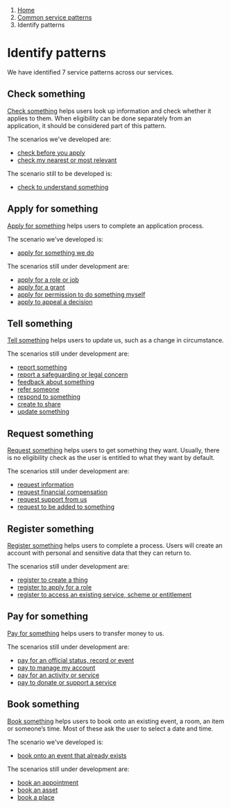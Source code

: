 1. [Home](/docs/core/contents)
2. [Common service patterns](/docs/core/common-service-patterns/overview)
3. Identify patterns

# Identify patterns

We have identified 7 service patterns across our services.

## Check something
[Check something](/docs/core/common-service-patterns/service-patterns/check-something/overview) helps users look up information and check whether it applies to them. When eligibility can be done separately from an application, it should be considered part of this pattern.

The scenarios we've developed are:

* [check before you apply](/docs/core/common-service-patterns/service-patterns/check-something/check-before-you-apply/overview)
* [check my nearest or most relevant](/docs/core/common-service-patterns/service-patterns/check-something/check-my-nearest-or-most-relevant/overview)

The scenario still to be developed is:

* [check to understand something](/docs/core/common-service-patterns/service-patterns/check-something/check-to-understand-something/overview)

## Apply for something
[Apply for something](/docs/core/common-service-patterns/service-patterns/apply-for-something/overview) helps users to complete an application process.

The scenario we've developed is:

* [apply for something we do](/docs/core/common-service-patterns/service-patterns/apply-for-something/apply-for-something-we-do/overview)

The scenarios still under development are:

* [apply for a role or job](/docs/core/common-service-patterns/service-patterns/apply-for-something/apply-for-a-role/overview)
* [apply for a grant](/docs/core/common-service-patterns/service-patterns/apply-for-something/apply-for-a-grant/overview)
* [apply for permission to do something myself](/docs/core/common-service-patterns/service-patterns/apply-for-something/apply-for-permission-to-do-something-myself/overview)
* [apply to appeal a decision](/docs/core/common-service-patterns/service-patterns/apply-for-something/apply-to-appeal-a-decision/overview)

## Tell something
[Tell something](/docs/core/common-service-patterns/service-patterns/tell-something/overview) helps users to update us, such as a change in circumstance. 

The scenarios still under development are:

* [report something](/docs/core/common-service-patterns/service-patterns/tell-something/report-something/overview)
* [report a safeguarding or legal concern](/docs/core/common-service-patterns/service-patterns/tell-something/report-a-safeguarding-or-legal-concern/overview)
* [feedback about something](/docs/core/common-service-patterns/service-patterns/tell-something/feedback-about-something/overview)
* [refer someone](/docs/core/common-service-patterns/service-patterns/tell-something/refer-someone/overview)
* [respond to something](/docs/core/common-service-patterns/service-patterns/tell-something/respond-to-something/overview)
* [create to share](/docs/core/common-service-patterns/service-patterns/tell-something/create-to-share/overview)
* [update something](/docs/core/common-service-patterns/service-patterns/tell-something/update-something/overview)

## Request something
[Request something](/docs/core/common-service-patterns/service-patterns/request-something/overview) helps users to get something they want. Usually, there is no eligibility check as the user is entitled to what they want by default.

The scenarios still under development are:

* [request information](/docs/core/common-service-patterns/service-patterns/request-something/request-information/overview)
* [request financial compensation](/docs/core/common-service-patterns/service-patterns/request-something/request-financial-compensation/overview)
* [request support from us](/docs/core/common-service-patterns/service-patterns/request-something/request-support-from-us/overview)
* [request to be added to something](/docs/core/common-service-patterns/service-patterns/request-something/request-to-be-added-to-something/overview)

## Register something
[Register something](/docs/core/common-service-patterns/service-patterns/register-something/overview) helps users to complete a process. Users will create an account with personal and sensitive data that they can return to.

The scenarios still under development are:

* [register to create a thing](/docs/core/common-service-patterns/service-patterns/register-something/register-to-create-a-thing/overview)
* [register to apply for a role](/docs/core/common-service-patterns/service-patterns/register-something/register-to-apply-for-a-role/overview)
* [register to access an existing service, scheme or entitlement](/docs/core/common-service-patterns/service-patterns/register-something/register-to-access-an-existing-service-scheme-or-entitlement/overview)

## Pay for something
[Pay for something](/docs/core/common-service-patterns/service-patterns/pay-for-something/overview) helps users to transfer money to us.

The scenarios still under development are:

* [pay for an official status, record or event](/docs/core/common-service-patterns/service-patterns/pay-for-something/pay-for-an-official-status-record-event/overview)
* [pay to manage my account](/docs/core/common-service-patterns/service-patterns/pay-for-something/pay-to-manage-my-account/overview)
* [pay for an activity or service](/docs/core/common-service-patterns/service-patterns/pay-for-something/pay-for-an-activity-or-service/overview)
* [pay to donate or support a service](/docs/core/common-service-patterns/service-patterns/pay-for-something/pay-to-donate-or-support-a-service/overview)

## Book something
[Book something](/docs/core/common-service-patterns/service-patterns/book-something/overview) helps users to book onto an existing event, a room, an item or someone’s time. Most of these ask the user to select a date and time.

The scenario we've developed is:

* [book onto an event that already exists](/docs/core/common-service-patterns/service-patterns/book-something/book-onto-an-event-that-already-exists/overview)

The scenarios still under development are:

* [book an appointment](/docs/core/common-service-patterns/service-patterns/book-something/book-an-appointment/overview)
* [book an asset](/docs/core/common-service-patterns/service-patterns/book-something/book-an-asset/overview)
* [book a place](/docs/core/common-service-patterns/service-patterns/book-something/book-a-place/overview)
